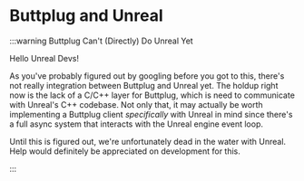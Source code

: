# Buttplug and Unreal

:::warning Buttplug Can't (Directly) Do Unreal Yet

Hello Unreal Devs!

As you've probably figured out by googling before you got to this, there's not really integration between Buttplug and Unreal yet. The holdup right now is the lack of a C/C++ layer for Buttplug, which is need to communicate with Unreal's C++ codebase. Not only that, it may actually be worth implementing a Buttplug client *specifically* with Unreal in mind since there's a full async system that interacts with the Unreal engine event loop.

Until this is figured out, we're unfortunately dead in the water with Unreal. Help would definitely be appreciated on development for this.

:::
